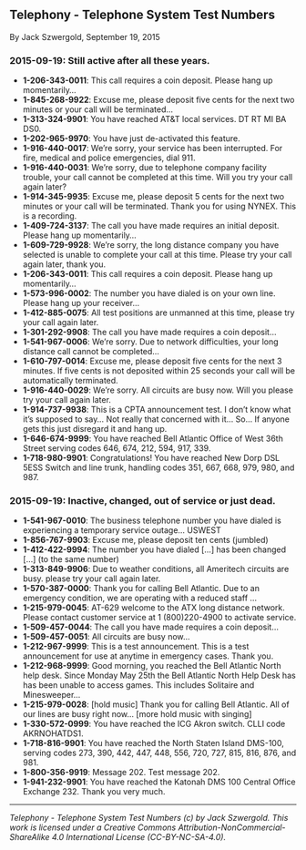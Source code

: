 ## Telephony - Telephone System Test Numbers

By Jack Szwergold, September 19, 2015

### 2015-09-19: Still active after all these years.

- **1-206-343-0011**: This call requires a coin deposit. Please hang up momentarily…
- **1-845-268-9922**: Excuse me, please deposit five cents for the next two minutes or your call will be terminated…
- **1-313-324-9901**: You have reached AT&T local services. DT RT MI BA DS0.
- **1-202-965-9970**: You have just de-activated this feature.
- **1-916-440-0017**: We’re sorry, your service has been interrupted. For fire, medical and police emergencies, dial 911.
- **1-916-440-0031**: We’re sorry, due to telephone company facility trouble, your call cannot be completed at this time. Will you try your call again later?
- **1-914-345-9935**: Excuse me, please deposit 5 cents for the next two minutes or your call will be terminated. Thank you for using NYNEX. This is a recording.
- **1-409-724-3137**: The call you have made requires an initial deposit. Please hang up momentarily…
- **1-609-729-9928**: We’re sorry, the long distance company you have selected is unable to complete your call at this time. Please try your call again later, thank you.
- **1-206-343-0011**: This call requires a coin deposit. Please hang up momentarily…
- **1-573-996-0002**: The number you have dialed is on your own line. Please hang up your receiver…
- **1-412-885-0075**: All test positions are unmanned at this time, please try your call again later.
- **1-301-292-9908**: The call you have made requires a coin deposit…
- **1-541-967-0006**: We’re sorry. Due to network difficulties, your long distance call cannot be completed…
- **1-610-797-0014**: Excuse me, please deposit five cents for the next 3 minutes. If five cents is not deposited within 25 seconds your call will be automatically terminated.
- **1-916-440-0029**: We’re sorry. All circuits are busy now. Will you please try your call again later.
- **1-914-737-9938**: This is a CPTA announcement test. I don’t know what it’s supposed to say… Not really that concerned with it… So… If anyone gets this just disregard it and hang up.
- **1-646-674-9999**: You have reached Bell Atlantic Office of West 36th Street serving codes 646, 674, 212, 594, 917, 339.
- **1-718-980-9901**: Congratulations! You have reached New Dorp DSL 5ESS Switch and line trunk, handling codes 351, 667, 668, 979, 980, and 987.

### 2015-09-19: Inactive, changed, out of service or just dead.

- **1-541-967-0010**: The business telephone number you have dialed is experiencing a temporary service outage… USWEST
- **1-856-767-9903**: Excuse me, please deposit ten cents (jumbled)
- **1-412-422-9994**: The number you have dialed […] has been changed […] (to the same number)
- **1-313-849-9906**: Due to weather conditions, all Ameritech circuits are busy. please try your call again later.
- **1-570-387-0000**: Thank you for calling Bell Atlantic. Due to an emergency condition, we are operating with a reduced staff …
- **1-215-979-0045**: AT-629 welcome to the ATX long distance network. Please contact customer service at 1 (800)220-4900 to activate service.
- **1-509-457-0044**: The call you have made requires a coin deposit…
- **1-509-457-0051**: All circuits are busy now…
- **1-212-967-9999**: This is a test announcement. This is a test announcement for use at anytime in emergency cases. Thank you.
- **1-212-968-9999**: Good morning, you reached the Bell Atlantic North help desk. Since Monday May 25th the Bell Atlantic North Help Desk has has been unable to access games. This includes Solitaire and Minesweeper…
- **1-215-979-0028**: [hold music] Thank you for calling Bell Atlantic. All of our lines are busy right now… [more hold music with singing]
- **1-330-572-0999**: You have reached the ICG Akron switch. CLLI code AKRNOHATDS1.
- **1-718-816-9901**: You have reached the North Staten Island DMS-100, serving codes 273, 390, 442, 447, 448, 556, 720, 727, 815, 816, 876, and 981.
- **1-800-356-9919**: Message 202. Test message 202.
- **1-941-232-9901**: You have reached the Katonah DMS 100 Central Office Exchange 232. Thank you very much.

***

*Telephony - Telephone System Test Numbers (c) by Jack Szwergold. This work is licensed under a Creative Commons Attribution-NonCommercial-ShareAlike 4.0 International License (CC-BY-NC-SA-4.0).*